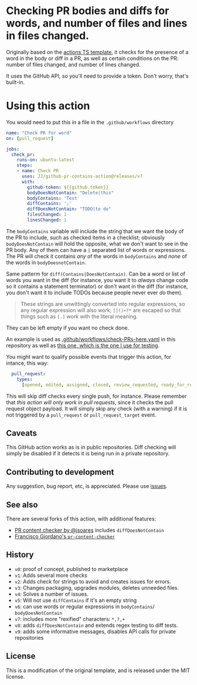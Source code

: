 # Checking PR bodies and diffs for words, and number of files and lines in files changed.

Originally based on the [actions TS template](https://github.com/actions/typescript-template), it checks for the presence of a word in the body or diff in a PR, as well as certain conditions on the PR: number of files changed, and number of lines changed.

It uses the GitHub API, so you'll need to provide a token. Don't worry, that's built-in.

# Using this action

You would need to put this in a file in the `.github/workflows` directory

```yaml
name: "Check PR for word"
on: [pull_request]

jobs:
  check_pr:
    runs-on: ubuntu-latest
    steps:
    - name: Check PR
      uses: JJ/github-pr-contains-action@releases/v7
      with:
        github-token: ${{github.token}}
        bodyDoesNotContain: "Delete|this"
        bodyContains: 'Test'
        diffContains: ';'
        diffDoesNotContain: "TODO|to do"
        filesChanged: 1
        linesChanged: 1
```

The `bodyContains` variable will include the string that we want the body of the PR to include, such as checked items in a checklist; obviously `bodyDoesNotContain` will hold the opposite, what we don't want to see in the PR body. Any of them can have a `|` separated list of words or expressions. The PR will check it contains _any_ of the words in `bodyContains` and _none_ of the words in `bodyDoesnotContain`.

Same patterm for `diff(Contains|DoesNotContain)`. Can be a word or list of words you want in the diff (for instance, you want it to _always_ change code so it contains a statement terminator) or don't want in the diff (for instance, you don't want it to include TODOs because people never ever _do_ them).

> These strings are unwittingly converted into regular expressions, so any regular expression will also work; `[]()+?*` are escaped so that things such as `[.]` work with the literal meaning.

They can be left empty if you want no check done.

An example is used as [.github/workflows/check-PRs-here.yaml](.github/workflows/check-PRs-here.yaml) in this repository as well as [this one, which is the one I use for testing](.github/workflows/pr.yaml).

You might want to qualify possible events that trigger this action, for intance, this way:

```yaml
  pull_request:
    types:
      [opened, edited, assigned, closed, review_requested, ready_for_review]
```

This will skip diff checks every single push, for instance. Please remember that _this action will only work in pull requests_, since it checks the pull request object payload. It will simply skip any check (with a warning) if it is not triggered by a `pull_request` or `pull_request_target` event.

## Caveats

This GitHub action works as is in public repositories. Diff checking will simply be disabled if it detects it is being run in a private repository.

## Contributing to development

Any suggestion, bug report, etc, is appreciated. Please use [issues](https://github.com/JJ/github-pr-contains-action/issues).

## See also

There are several forks of this action, with additional features:

- [PR content checker by @jsoares](https://github.com/jsoares/gh-pr-content-checker/) includes `diffDoesNotContain`
- [Francisco Giordano's `pr-content-checker`](https://github.com/francesco-giordano/gh-pr-content-checker)

## History

- `v0`: proof of concept, published to marketplace
- `v1`: Adds several more checks
- `v2`: Adds check for strings to avoid and creates issues for errors.
- `v3`: Changes packaging, upgrades modules, deletes unneeded files.
- `v4`: Solves a number of issues.
- `v5`: Will not use `diffContains` if it's an empty string
- `v6`: can use words or regular expressions in `bodyContains`/ `bodyDoesNotContain`
- `v7`: includes more "rexified" characters: `*,?,+`
- `v8`: adds `diffDoesNotContain` and extends regex testing to diff tests.
- `v9`: adds some informative messages, disables API calls for private repositories

## License

This is a modification of the original template, and is released under
the MIT license.
